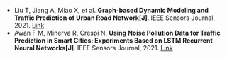 * Liu T, Jiang A, Miao X, et al. <b>Graph-based Dynamic Modeling and Traffic Prediction of Urban Road Network[J]</b>. IEEE Sensors Journal, 2021. [Link](https://ieeexplore.ieee.org/abstract/document/9598843/)
* Awan F M, Minerva R, Crespi N. <b>Using Noise Pollution Data for Traffic Prediction in Smart Cities: Experiments Based on LSTM Recurrent Neural Networks[J]</b>. IEEE Sensors Journal, 2021. [Link](https://ieeexplore.ieee.org/document/9496637)